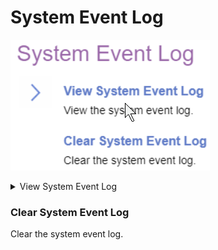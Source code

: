 # System Event Log

![](./img/thinkcenter_system_event_log.png)

<details><summary>View System Event Log</summary>
View the system event log.

![](./img/thinkcenter_view_system_event_log.png)

</details>

### Clear System Event Log ###

Clear the system event log.
